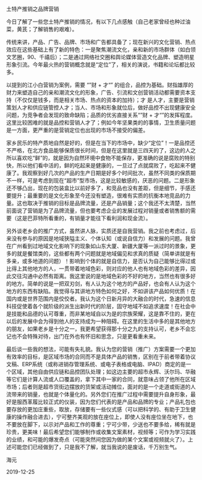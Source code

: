 土特产推销之品牌营销

今日了解了一些您土特产推销的情况，有以下几点感触（自己老家曾经也种过油菜，黄芪；了解销售的艰难）。

传统来讲，产品、广告、品牌、市场和广告都具备了；现在新兴的文化营销、热点效应在这些基础上有了新的特色：一是聚焦潮流文化，亲和新的市场群体（如白领文艺圈，90、千禧后）；二是通过网络社交圈和舆论媒体营造文化品牌、塑造明星形象引流。今年最火热的营销概念就是“定位”了，相关的演说，书籍和论坛都比较多。

以提到的江小白营销为案例，需要 “”财 + 才“” 的组合，品控为基础。财指雄厚的财力来塑造自己的亲和潮流文化的形象，广告、引流和文创营销活动都需要资本支持（不仅仅是钱多，而是相关市场、热点的资本的加持）；才 是人才，主要是营销策划人才和供应链管控人才；当人、市场和形象就位后，做好品控不出现健康安全问题，为竞争者会发现的致命缺陷；品质的优劣直接关系“”财 + 才“”的发挥程度。这里比较困难的就是品控和营销人才了；例如今年坚果类的的事情，卫生质量问题是一方面，更严重的是营销定位也出现的市场不接受的偏差。

家乡民乐的特产质地自然是好的，但是在当下的市场中，缺少“定位”！一是品控还不严格，在北方食品能够保质很长时间，但是在这里就是三四天的了，这边的人之所以喜欢吃“鲜”的，就是因为自然环境中食物不能保存，更准确的说是腐败的特别快，所以他们看中活的，鲜的吃起来是健康的，一旦过了点就腐败了，吃起来不健康了。我观察到好几次的产品的生产日期是好多个时间批次，虽然不同类的保质期不一样，可是考虑到现在“超市”型市场，这是比较敏感的，厌恶的问题。二是形象还不够凸出，现在的包装盒比以前好多了，和竞品也没有差距，但是细节，手感还要提升；最重要的是文化形象至今还没有塑造，很难有实质的抗衡本地竞品的力量。这也取决于推销的目标是品牌流量，还是产品销量；这个我还不太清楚，当然前面说了营销是为了品牌流量，但也要考虑企业的发展过程对销量或者销售额的需要（这是巴菲特所看重的，有销量才能往下看利润和现金流）。

另外谈老乡会的推广方式，虽然讲人脉，实质还是自我营销。我之前也考虑过，后来没有参与的原因是地域狭隘主义、个体认知（或说自信力）和发展的问题。我曾在广州看到过地域文化影响下的现象如山东大厦、新疆大厦等一派过时的景象，更多的就是餐馆类的，这些都有两个问题就是地域偏见和求真的质疑（简单讲就是有多亲，或多地道的问题）！影响到个体的就是自信力，是否认为自己能够比得过或比得上其他地方的人，一贯带着地域色彩，则对应的他人也有地域色彩的差异，因此交往沟通中必然有距离。我这里说的是地域色彩的不好的地方，当然也有很多好的地方。简单的说是一把双刃剑，有人认为这个地方的产品好，也会有人认为这个地方的东西有缺陷。我觉得与其讲地方特色如何之好，不如讲该产品如何优质！在国内或是世界范围内是佼佼者。我认为这个日新月异的大融合的时代，急速的信息科技促使着各个就阶级的派生出新时代的阶层，固守地域不如追求速度！在社会中是技能和品德的认可尊重，而非某地域自以为是的宗族荣耀，这是靠不住的，更在以后的发展中会为得到他人的支持成为一种阻碍。在这里的生活中多的是其他地方的朋友，如果老乡是十分之一，我更希望获得那十分之九的支持认可，老乡不会忘记也不会特殊对待，出门在外也有怀旧和思念，只是更看重未来。

最后谈一些我的想法，可能有失礼貌。我认为您的营销（推广）方案需要一个更加有效率的目标，是区域市场的合同而不是具体产品的销售，区别在于前者带着协议文稿、ERP系统（或称进销存管理系统、或电子表格或电脑、IPAD）商定的是一个区域，其他自由供应链和品控团队处理；如这边主要的超市永辉、沃尔玛、华融等它们是计算人流或人口覆盖的，拿下其中一家的合同，就意味占领了他所在区域市场；后者则是超市货街边摆放的货架或活动摊位，面对的是一个走道或街道的人流带来的销量，也就是个体量化的。另外您们在推广过程中需要提升自身形象，最好是服西革履比较正式的仪装，因为您们代表的是产品和品牌的专业；产品礼包也要存放的更加庄重些，取放，存储要有一些仪式感（可以把科学的、有助于卫生健康的操作融合进去），宁可整齐美观的放在座位上，即使人没有座位坐在地下，也不要放在脚下，以示对产品和工作的尊重；宁可少带，少送也不要多给，稀有就是珍贵，更美味！最后希望您们能够制作或收集文案素材，视频等；可作为学习实践的业绩，和可能的爆发奇点（可能突然间您因为做的某个文案或视频就火了）。上述可能您们已经做到了，只是我不了解，就当我说的是废话，千万别生气。



海元

2019-12-25



